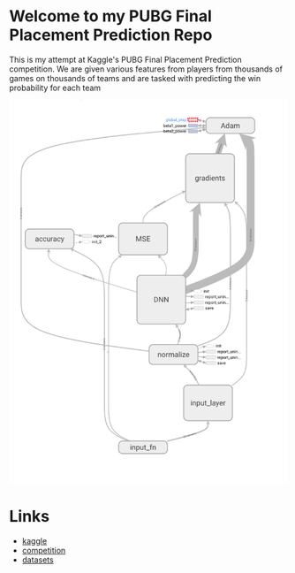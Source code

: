 # Welcome to my PUBG Final Placement Prediction Repo
This is my attempt at Kaggle's PUBG Final Placement Prediction competition. We are given various features from players from thousands of games on thousands of teams and are tasked with predicting the win probability for each team

![](./meta/graph.png)

# Links
* [kaggle](https://www.kaggle.com/)
* [competition](https://www.kaggle.com/c/pubg-finish-placement-prediction/)
* [datasets](https://www.kaggle.com/c/pubg-finish-placement-prediction/data)
